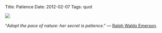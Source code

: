 Title: Patience
Date: 2012-02-07
Tags: quot

<div class="text"><img src="http://dl.dropbox.com/u/140528/site/patience.jpg" /><br /><br />
“<i>Adopt the pace of nature: her secret is patience</i>.” — <a href="http://ru.wikipedia.org/wiki/%D0%AD%D0%BC%D0%B5%D1%80%D1%81%D0%BE%D0%BD,_%D0%A0%D0%B0%D0%BB%D1%8C%D1%84_%D0%A3%D0%BE%D0%BB%D0%B4%D0%BE">Ralph Waldo Emerson</a>.</div>